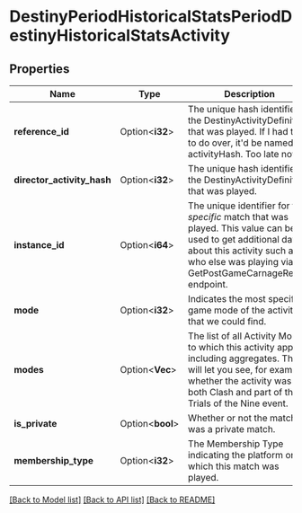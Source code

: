 # DestinyPeriodHistoricalStatsPeriodDestinyHistoricalStatsActivity

## Properties

Name | Type | Description | Notes
------------ | ------------- | ------------- | -------------
**reference_id** | Option<**i32**> | The unique hash identifier of the DestinyActivityDefinition that was played. If I had this to do over, it'd be named activityHash. Too late now. | [optional]
**director_activity_hash** | Option<**i32**> | The unique hash identifier of the DestinyActivityDefinition that was played. | [optional]
**instance_id** | Option<**i64**> | The unique identifier for this *specific* match that was played.  This value can be used to get additional data about this activity such as who else was playing via the GetPostGameCarnageReport endpoint. | [optional]
**mode** | Option<**i32**> | Indicates the most specific game mode of the activity that we could find. | [optional]
**modes** | Option<**Vec<i32>**> | The list of all Activity Modes to which this activity applies, including aggregates. This will let you see, for example, whether the activity was both Clash and part of the Trials of the Nine event. | [optional]
**is_private** | Option<**bool**> | Whether or not the match was a private match. | [optional]
**membership_type** | Option<**i32**> | The Membership Type indicating the platform on which this match was played. | [optional]

[[Back to Model list]](../README.md#documentation-for-models) [[Back to API list]](../README.md#documentation-for-api-endpoints) [[Back to README]](../README.md)


